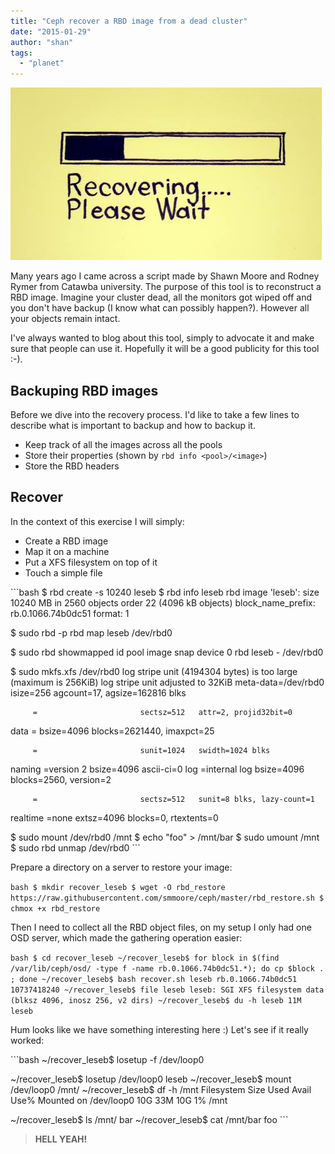 ```yaml
---
title: "Ceph recover a RBD image from a dead cluster"
date: "2015-01-29"
author: "shan"
tags: 
  - "planet"
---
```


![](images/ceph-recover-rbd.jpg)

Many years ago I came across a script made by Shawn Moore and Rodney Rymer from Catawba university. The purpose of this tool is to reconstruct a RBD image. Imagine your cluster dead, all the monitors got wiped off and you don't have backup (I know what can possibly happen?). However all your objects remain intact.

I've always wanted to blog about this tool, simply to advocate it and make sure that people can use it. Hopefully it will be a good publicity for this tool :-).

## Backuping RBD images

Before we dive into the recovery process. I'd like to take a few lines to describe what is important to backup and how to backup it.

- Keep track of all the images across all the pools
- Store their properties (shown by `rbd info <pool>/<image>`)
- Store the RBD headers

## Recover

In the context of this exercise I will simply:

- Create a RBD image
- Map it on a machine
- Put a XFS filesystem on top of it
- Touch a simple file

\`\`\`bash $ rbd create -s 10240 leseb $ rbd info leseb rbd image 'leseb': size 10240 MB in 2560 objects order 22 (4096 kB objects) block\_name\_prefix: rb.0.1066.74b0dc51 format: 1

$ sudo rbd -p rbd map leseb /dev/rbd0

$ sudo rbd showmapped id pool image snap device 0 rbd leseb - /dev/rbd0

$ sudo mkfs.xfs /dev/rbd0 log stripe unit (4194304 bytes) is too large (maximum is 256KiB) log stripe unit adjusted to 32KiB meta-data=/dev/rbd0 isize=256 agcount=17, agsize=162816 blks

```
     =                       sectsz=512   attr=2, projid32bit=0
```

data = bsize=4096 blocks=2621440, imaxpct=25

```
     =                       sunit=1024   swidth=1024 blks
```

naming =version 2 bsize=4096 ascii-ci=0 log =internal log bsize=4096 blocks=2560, version=2

```
     =                       sectsz=512   sunit=8 blks, lazy-count=1
```

realtime =none extsz=4096 blocks=0, rtextents=0

$ sudo mount /dev/rbd0 /mnt $ echo "foo" > /mnt/bar $ sudo umount /mnt $ sudo rbd unmap /dev/rbd0 \`\`\`

Prepare a directory on a server to restore your image:

`bash $ mkdir recover_leseb $ wget -O rbd_restore https://raw.githubusercontent.com/smmoore/ceph/master/rbd_restore.sh $ chmox +x rbd_restore`

Then I need to collect all the RBD object files, on my setup I only had one OSD server, which made the gathering operation easier:

`bash $ cd recover_leseb ~/recover_leseb$ for block in $(find /var/lib/ceph/osd/ -type f -name rb.0.1066.74b0dc51.*); do cp $block . ; done ~/recover_leseb$ bash recover.sh leseb rb.0.1066.74b0dc51 10737418240 ~/recover_leseb$ file leseb leseb: SGI XFS filesystem data (blksz 4096, inosz 256, v2 dirs) ~/recover_leseb$ du -h leseb 11M leseb`

Hum looks like we have something interesting here :) Let's see if it really worked:

\`\`\`bash ~/recover\_leseb$ losetup -f /dev/loop0

~/recover\_leseb$ losetup /dev/loop0 leseb ~/recover\_leseb$ mount /dev/loop0 /mnt/ ~/recover\_leseb$ df -h /mnt Filesystem Size Used Avail Use% Mounted on /dev/loop0 10G 33M 10G 1% /mnt

~/recover\_leseb$ ls /mnt/ bar ~/recover\_leseb$ cat /mnt/bar foo \`\`\`

  

> **HELL YEAH!**
